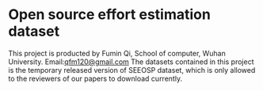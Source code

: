 # Open source effort estimation dataset
This project is producted by Fumin Qi, School of computer, Wuhan University. Email:qfm120@gmail.com
The datasets contained in this project is the temporary released version of SEEOSP dataset, which is only allowed to the reviewers of our papers to download currently.
